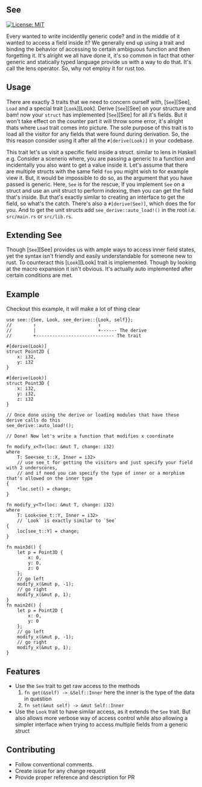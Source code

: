 ## See


[![License: MIT](https://img.shields.io/badge/License-MIT-yellow.svg)](https://opensource.org/licenses/MIT)

Every wanted to write incidentlly generic code? and in the middle of it wanted to access a field inside it? We generally end up using a trait and binding the behavior of accessing to certain ambiguous function and then forgetting it. 
It's alright we all have done it, it's so common in fact that other generic and statically typed language provide us with a way to do that. It's call the lens operator. So, why not employ it for rust too.

## Usage


There are exactly 3 traits that we need to concern ourself with, [`See`][See], `Load` and a special trait [`Look`][Look]. Derive [`See`][See] on your structure and bam! now your `struct` has implemented [`See`][See] for all it's fields. 
But it won't take effect on the counter part it will throw some error, it's alright thats where `Load` trait comes into picture. The sole purpose of this trait is to load all the visitor for any fields that were found during derivation. So, the this reason consider using it after all the `#[derive(Look)]` in your codebase.



This trait let's us visit a specific field inside a struct. similar to lens in Haskell
e.g. Consider a scenerio where, you are passing a generic to a function and incidentally you also want to get a value inside it. Let's assume that there are multiple structs with the same field `foo` you might wish to for example view it. But, it would be impossible to do so, as the argument that you have passed is generic. Here, `See` is for the rescue, If you implement `See` on a struct and use an unit struct to perform indexing, then you can get the field that's inside. But that's exactly similar to creating an interface to get the field, so what's the catch. There's also a `#[derive(See)]`, which does the for you. And to get the unit structs add `see_derive::auto_load!()` in the root i.e. `src/main.rs` or `src/lib.rs`.



## Extending See

Though [`See`][See] provides us with ample ways to access inner field states, yet the syntax isn't friendly and easily understandable for someone new to rust. To counteract this [`Look`][Look] trait is implemented. Though by looking at the macro expansion it isn't obvious. It's actually auto implemented after certain conditions are met.



## Example

Checkout this example, it will make a lot of thing clear

```rust,ignore
use see::{See, Look, see_derive::{Look, self}};
//        ↑                       ↑
//        |                       +------ The derive
//        +----------------------------- The trait           

#[derive(Look)]
struct Point2D {
    x: i32,
    y: i32
}

#[derive(Look)]
struct Point3D {
    x: i32,
    y: i32,
    z: i32
}

// Once done using the derive or loading modules that have these derive calls do this
see_derive::auto_load!();

// Done! Now let's write a function that modifies x coordinate

fn modify_x<T>(loc: &mut T, change: i32) 
where
    T: See<see_t::X, Inner = i32> 
    // use see_t for getting the visitors and just specify your field with 2 underscores, 
    // and if need you can specify the type of inner or a morphism that's allowed on the inner type
{
    *loc.set() = change;
}

fn modify_y<T>(loc: &mut T, change: i32)
where
    T: Look<see_t::Y, Inner = i32>
    // `Look` is exactly similar to `See`
{
    loc[see_t::Y] = change;
}

fn main3d() {
    let p = Point3D {
        x: 0,
        y: 0,
        z: 0
    };
    // go left
    modify_x(&mut p, -1);
    // go right
    modify_x(&mut p, 1);
}
fn main2d() {
    let p = Point2D {
        x: 0,
        y: 0
    };
    // go left
    modify_x(&mut p, -1);
    // go right
    modify_x(&mut p, 1);
}
```




## Features

- Use the `See` trait to get raw access to the methods
    1. `fn get(&self) -> &Self::Inner` here the inner is the type of the data in question
    2. `fn set(&mut self) -> &mut Self::Inner`
- Use the `Look` trait to have similar access, as it extends the `See` trait. But also allows more verbose way of access control while also allowing a simpler interface when trying to access multiple fields from a generic struct


## Contributing

- Follow conventional comments.
- Create issue for any change request
- Provide proper reference and description for PR 



